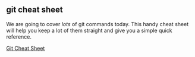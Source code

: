 ##  git cheat sheet

We are going to cover *lots* of git commands today. This handy cheat sheet will help you keep a lot of them straight and give you a simple quick reference.

[Git Cheat Sheet](https://services.github.com/kit/downloads/github-git-cheat-sheet.pdf)
